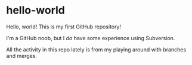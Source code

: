# hello-world
Hello, world! This is my first GitHub repository!

I'm a GitHub noob, but I *do* have some experience using Subversion.

All the activity in this repo lately is from my playing around with branches and merges.
